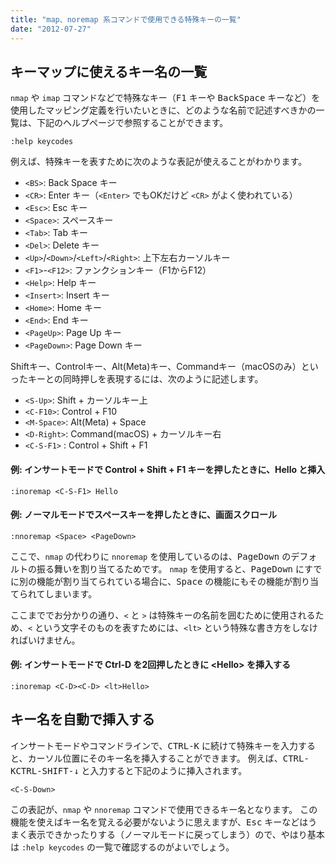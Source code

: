```yaml
---
title: "map、noremap 系コマンドで使用できる特殊キーの一覧"
date: "2012-07-27"
---
```


キーマップに使えるキー名の一覧
----

`nmap` や `imap` コマンドなどで特殊なキー（<kbd>F1</kbd> キーや <kbd>BackSpace</kbd> キーなど）を使用したマッピング定義を行いたいときに、どのような名前で記述すべきかの一覧は、下記のヘルプページで参照することができます。

~~~
:help keycodes
~~~

例えば、特殊キーを表すために次のような表記が使えることがわかります。

- `<BS>`: Back Space キー
- `<CR>`: Enter キー（`<Enter>` でもOKだけど `<CR>` がよく使われている）
- `<Esc>`: Esc キー
- `<Space>`: スペースキー
- `<Tab>`: Tab キー
- `<Del>`: Delete キー
- `<Up>`/`<Down>`/`<Left>`/`<Right>`: 上下左右カーソルキー
- `<F1>`-`<F12>`: ファンクションキー（F1からF12）
- `<Help>`: Help キー
- `<Insert>`: Insert キー
- `<Home>`: Home キー
- `<End>`: End キー
- `<PageUp>`: Page Up キー
- `<PageDown>`: Page Down キー

Shiftキー、Controlキー、Alt(Meta)キー、Commandキー（macOSのみ）といったキーとの同時押しを表現するには、次のように記述します。

- `<S-Up>`: Shift + カーソルキー上
- `<C-F10>`: Control + F10
- `<M-Space>`: Alt(Meta) + Space
- `<D-Right>`: Command(macOS) + カーソルキー右
- `<C-S-F1>` : Control + Shift + F1

#### 例: インサートモードで Control + Shift + F1 キーを押したときに、Hello と挿入

~~~
:inoremap <C-S-F1> Hello
~~~

#### 例: ノーマルモードでスペースキーを押したときに、画面スクロール

~~~
:nnoremap <Space> <PageDown>
~~~

<div class="note">
ここで、<code>nmap</code> の代わりに <code>nnoremap</code> を使用しているのは、<kbd>PageDown</kbd> のデフォルトの振る舞いを割り当てるためです。
<code>nmap</code> を使用すると、<kbd>PageDown</kbd> にすでに別の機能が割り当てられている場合に、<kbd>Space</kbd> の機能にもその機能が割り当てられてしまいます。
</div>

ここまででお分かりの通り、`<` と `>` は特殊キーの名前を囲むために使用されるため、`<` という文字そのものを表すためには、`<lt>` という特殊な書き方をしなければいけません。

#### 例: インサートモードで Ctrl-D を2回押したときに &lt;Hello&gt; を挿入する

~~~
:inoremap <C-D><C-D> <lt>Hello>
~~~


キー名を自動で挿入する
----

インサートモードやコマンドラインで、<kbd>CTRL-K</kbd> に続けて特殊キーを入力すると、カーソル位置にそのキー名を挿入することができます。
例えば、<kbd>CTRL-K</kbd><kbd>CTRL-SHIFT-↓</kbd> と入力すると下記のように挿入されます。

~~~
<C-S-Down>
~~~

この表記が、`nmap` や `nnoremap` コマンドで使用できるキー名となります。
この機能を使えばキー名を覚える必要がないように思えますが、<kbd>Esc</kbd> キーなどはうまく表示できかったりする（ノーマルモードに戻ってしまう）ので、やはり基本は `:help keycodes` の一覧で確認するのがよいでしょう。

